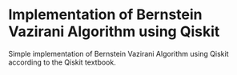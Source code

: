 # Implementation of Bernstein Vazirani Algorithm using Qiskit

Simple implementation of Bernstein Vazirani Algorithm using Qiskit according to the Qiskit textbook.
